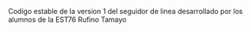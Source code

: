 Codigo estable de la version 1 del seguidor de linea desarrollado por los alumnos de la EST76 Rufino Tamayo
